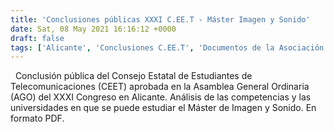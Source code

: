 ```yaml
---
title: 'Conclusiones públicas XXXI C.EE.T - Máster Imagen y Sonido'
date: Sat, 08 May 2021 16:16:12 +0000
draft: false
tags: ['Alicante', 'Conclusiones C.EE.T', 'Documentos de la Asociación', 'Posicionamientos', 'UA', 'XXXI C.EE.T']
---
```


  Conclusión pública del Consejo Estatal de Estudiantes de Telecomunicaciones (CEET) aprobada en la Asamblea General Ordinaria (AGO) del XXXI Congreso en Alicante. Análisis de las competencias y las universidades en que se puede estudiar el Máster de Imagen y Sonido. En formato PDF.